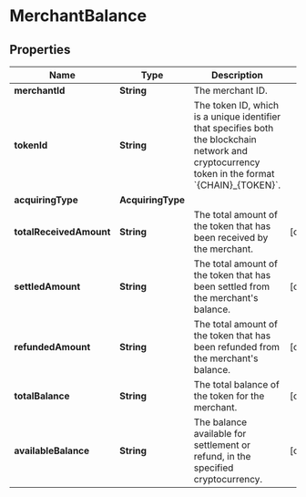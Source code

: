 

# MerchantBalance


## Properties

| Name | Type | Description | Notes |
|------------ | ------------- | ------------- | -------------|
|**merchantId** | **String** | The merchant ID. |  |
|**tokenId** | **String** | The token ID, which is a unique identifier that specifies both the blockchain network and cryptocurrency token in the format &#x60;{CHAIN}_{TOKEN}&#x60;. |  |
|**acquiringType** | **AcquiringType** |  |  |
|**totalReceivedAmount** | **String** | The total amount of the token that has been received by the merchant. |  [optional] |
|**settledAmount** | **String** | The total amount of the token that has been settled from the merchant&#39;s balance. |  [optional] |
|**refundedAmount** | **String** | The total amount of the token that has been refunded from the merchant&#39;s balance. |  [optional] |
|**totalBalance** | **String** | The total balance of the token for the merchant. |  [optional] |
|**availableBalance** | **String** | The balance available for settlement or refund, in the specified cryptocurrency. |  [optional] |



